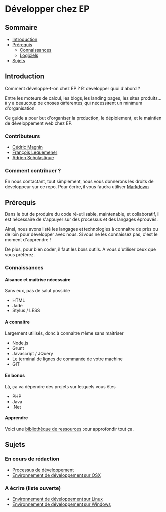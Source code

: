 Développer chez EP
=

## Sommaire

* [Introduction](#introduction)
* [Prérequis](#prerequis)
    * [Connaissances](#connaissances)
    * [Logiciels](#logiciels)
* [Sujets](#sujets)

## Introduction

Comment développe-t-on chez EP ? Et développer quoi d'abord ?

Entre les moteurs de calcul, les blogs, les landing pages, les sites produits... il y a beaucoup de choses différentes, qui nécessitent un minimum d'organisation.

Ce guide a pour but d'organiser la production, le déploiement, et le maintien de développement web chez EP.

### Contributeurs

* [Cédric Magnin](https://bitbucket.org/cedric-ep)
* [François Lequemener](https://bitbucket.org/francoislequemener)
* [Adrien Scholastique](https://bitbucket.org/AdrienSCHO)

### Comment contribuer ?

En nous contactant, tout simplement, nous vous donnerons les droits de développeur sur ce repo. Pour écrire, il vous faudra utiliser [Markdown](http://daringfireball.net/projects/markdown/)

## Prérequis

Dans le but de produire du code ré-utilisable, maintenable, et collaboratif, il est nécessaire de s'appuyer sur des processus et des langages éprouvés.

Ainsi, nous avons listé les langages et technologies à connaitre de près ou de loin pour développer avec nous. Si vous ne les connaissez pas, c'est le moment d'apprendre !

De plus, pour bien coder, il faut les bons outils. A vous d'utiliser ceux que vous préférez.

### Connaissances

#### Aisance et maitrise nécessaire

Sans eux, pas de salut possible

* HTML
* Jade
* Stylus / LESS

#### A connaitre

Largement utilisés, donc à connaitre même sans maitriser

* Node.js
* Grunt
* Javascript / JQuery
* Le terminal de lignes de commande de votre machine
* GIT

#### En bonus

Là, ça va dépendre des projets sur lesquels vous êtes

* PHP
* Java
* .Net

#### Apprendre

Voici une [bibliothèque de ressources]() pour approfondir tout ça.

## Sujets

### En cours de rédaction

* [Processus de développement]()
* [Environnement de développement sur OSX]()

### A écrire (liste ouverte)

* [Environnement de développement sur Linux]()
* [Environnement de développement sur Windows]()
